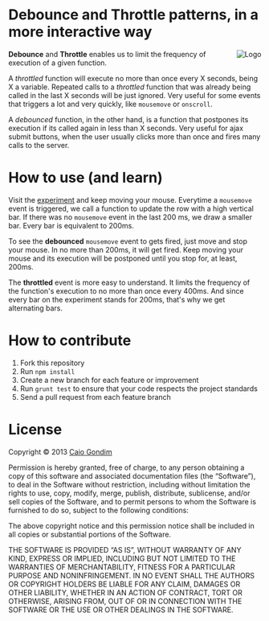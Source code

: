 # Debounce and Throttle patterns, in a more interactive way

<img
  src="https://raw.github.com/caiogondim/js-debounce-throttle-visual-explanation/gh-pages/images/logo.png"
  alt="Logo"
  align="right"
/>

__Debounce__ and __Throttle__ enables us to limit the frequency of execution of a
given function.

A _throttled_ function will execute no more than once every X
seconds, being X a variable. Repeated calls to a _throttled_ function that was
already being called in the last X seconds will be just ignored. Very useful for
some events that triggers a lot and very quickly, like `mousemove` or `onscroll`.

A _debounced_ function, in the other hand, is a function that postpones its
execution if its called again in less than X seconds. Very useful for ajax submit
buttons, when the user usually clicks more than once and fires many calls to
the server.


# How to use (and learn)

Visit the [experiment](http://caiogondim.github.io/js-debounce-throttle-visual-explanation/)
and keep moving your mouse. Everytime a `mousemove` event is triggered, we call
a function to update the row with a high vertical bar. If there was no
`mousemove` event in the last 200 ms, we draw a smaller bar. Every bar is
equivalent to 200ms.

To see the __debounced__ `mousemove` event to gets fired, just move and stop
your mouse. In no more than 200ms, it will get fired. Keep moving your mouse and
its execution will be postponed until you stop for, at least, 200ms.

The __throttled__ event is more easy to understand. It limits the frequency of
the function's execution to no more than once every 400ms. And since every bar on
the experiment stands for 200ms, that's why we get alternating bars.


# How to contribute

1. Fork this repository
2. Run `npm install`
3. Create a new branch for each feature or improvement
5. Run `grunt test` to ensure that your code respects the project standards
6. Send a pull request from each feature branch


# License

Copyright © 2013 [Caio Gondim](http://caiogondim.com)

Permission is hereby granted, free of charge, to any person obtaining a copy of
this software and associated documentation files (the “Software”), to deal in
the Software without restriction, including without limitation the rights to
use, copy, modify, merge, publish, distribute, sublicense, and/or sell copies of
the Software, and to permit persons to whom the Software is furnished to do so,
subject to the following conditions:

The above copyright notice and this permission notice shall be included in all
copies or substantial portions of the Software.

THE SOFTWARE IS PROVIDED “AS IS”, WITHOUT WARRANTY OF ANY KIND, EXPRESS OR
IMPLIED, INCLUDING BUT NOT LIMITED TO THE WARRANTIES OF MERCHANTABILITY, FITNESS
FOR A PARTICULAR PURPOSE AND NONINFRINGEMENT. IN NO EVENT SHALL THE AUTHORS OR
COPYRIGHT HOLDERS BE LIABLE FOR ANY CLAIM, DAMAGES OR OTHER LIABILITY, WHETHER
IN AN ACTION OF CONTRACT, TORT OR OTHERWISE, ARISING FROM, OUT OF OR IN
CONNECTION WITH THE SOFTWARE OR THE USE OR OTHER DEALINGS IN THE SOFTWARE.

